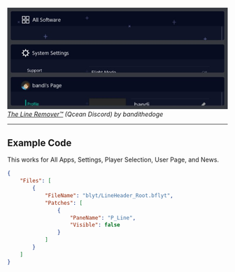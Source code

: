 ![Preview](preview.jpg)  
_[The Line Remover™](https://discord.com/channels/490398602250682368/495894801040801792/549270669326680064) (Qcean Discord) by bandithedoge_

---

## Example Code

This works for All Apps, Settings, Player Selection, User Page, and News.

```json
{
	"Files": [
		{
			"FileName": "blyt/LineHeader_Root.bflyt",
			"Patches": [
				{
					"PaneName": "P_Line",
					"Visible": false
				}
			]
		}
	]
}
```
